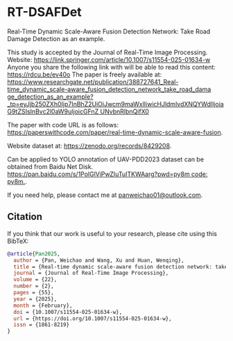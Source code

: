 # RT-DSAFDet
Real-Time Dynamic Scale-Aware Fusion Detection Network: Take Road Damage Detection as an example.

This study is accepted by the Journal of Real-Time Image Processing. Website: https://link.springer.com/article/10.1007/s11554-025-01634-w
Anyone you share the following link with will be able to read this content: https://rdcu.be/ev40o
The paper is freely available at: [https://www.researchgate.net/publication/388727641_Real-time_dynamic_scale-aware_fusion_detection_network_take_road_dama ge_detection_as_an_example?_tp=eyJjb250ZXh0Ijp7InBhZ2UiOiJwcm9maWxlIiwicHJldmlvdXNQYWdlIjoiaG9tZSIsInBvc2l0aW9uIjoicGFnZ UNvbnRlbnQifX0](https://www.researchgate.net/publication/383753328_Real-Time_Dynamic_Scale-Aware_Fusion_Detection_Network_Take_Road_Damage_Detection_as_an_example)

The paper with code URL is as follows: https://paperswithcode.com/paper/real-time-dynamic-scale-aware-fusion.

Website dataset at: https://zenodo.org/records/8429208.

Can be applied to YOLO annotation of UAV-PDD2023 dataset can be obtained from Baidu Net Disk. [https://pan.baidu.com/s/1PolGlViPwZIuTuITKWAarg?pwd=py8m code: py8m.](https://pan.baidu.com/s/1b-IbYSvx58Y85eP8AFq_XA?pwd=tu1w).

If you need help, please contact me at panweichao01@outlook.com.
## Citation
If you think that our work is useful to your research, please cite using this BibTeX:
```bibtex
@article{Pan2025,
  author = {Pan, Weichao and Wang, Xu and Huan, Wenqing},
  title = {Real-time dynamic scale-aware fusion detection network: take road damage detection as an example},
  journal = {Journal of Real-Time Image Processing},
  volume = {22},
  number = {2},
  pages = {55},
  year = {2025},
  month = {February},
  doi = {10.1007/s11554-025-01634-w},
  url = {https://doi.org/10.1007/s11554-025-01634-w},
  issn = {1861-8219}
}

```
